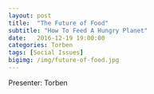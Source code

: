 ```yaml
---
layout: post
title:  "The Future of Food"
subtitle: "How To Feed A Hungry Planet"
date:   2016-12-19 19:00:00
categories: Torben
tags: [Social Issues]
bigimg: /img/future-of-food.jpg
---
```


Presenter: Torben

